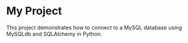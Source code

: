 # My Project

This project demonstrates how to connect to a MySQL database using MySQLdb and SQLAlchemy in Python.
